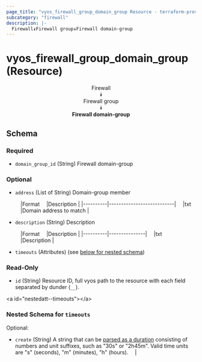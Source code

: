 ```yaml
---
page_title: "vyos_firewall_group_domain_group Resource - terraform-provider-vyos"
subcategory: "firewall"
description: |-
  Firewall⯯Firewall group⯯Firewall domain-group
---
```


# vyos_firewall_group_domain_group (Resource)
<center>

Firewall  
⯯  
Firewall group  
⯯  
**Firewall domain-group**


</center>

## Schema

### Required

- `domain_group_id` (String) Firewall domain-group

### Optional

- `address` (List of String) Domain-group member

    &emsp;|Format  &emsp;|Description              |
    |----------|---------------------------|
    &emsp;|txt     &emsp;|Domain address to match  |
- `description` (String) Description

    &emsp;|Format  &emsp;|Description  |
    |----------|---------------|
    &emsp;|txt     &emsp;|Description  |
- `timeouts` (Attributes) (see [below for nested schema](#nestedatt--timeouts))

### Read-Only

- `id` (String) Resource ID, full vyos path to the resource with each field separated by dunder (`__`).

&lt;a id=&#34;nestedatt--timeouts&#34;&gt;&lt;/a&gt;
### Nested Schema for `timeouts`

Optional:

- `create` (String) A string that can be [parsed as a duration](https://pkg.go.dev/time#ParseDuration) consisting of numbers and unit suffixes, such as &#34;30s&#34; or &#34;2h45m&#34;. Valid time units are &#34;s&#34; (seconds), &#34;m&#34; (minutes), &#34;h&#34; (hours).  &emsp;|
